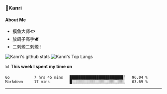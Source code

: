 ### 🌱Kanri
#### About Me
- 摸鱼大师🐟
- 放鸽子高手🕊
- 二刺螈二刺螈！

![Kanri's github stats](https://github-readme-stats.vercel.app/api?username=Yiwen-Chan&show_icons=true&theme=vue&line_height=20)
![Kanri's Top Langs](https://github-readme-stats.vercel.app/api/top-langs/?username=Yiwen-Chan&layout=compact&theme=vue&card_width=270)

📊 **This week I spent my time on**
<!--START_SECTION:waka-->
```text
Go           7 hrs 45 mins   ████████████████████████░   96.04 % 
Markdown     17 mins         █░░░░░░░░░░░░░░░░░░░░░░░░   03.69 % 
```
<!--END_SECTION:waka-->

***

